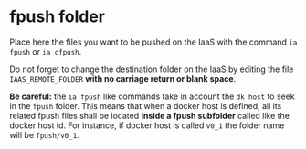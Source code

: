 # fpush folder

Place here the files you want to be pushed on the IaaS with the command ```ia fpush``` or ```ia cfpush```.

Do not forget to change the destination folder on the IaaS by editing the file ```IAAS_REMOTE_FOLDER``` **with no carriage return or blank space**.

**Be careful:** the ```ia fpush``` like commands take in account the ```dk host``` to seek in the ```fpush``` folder. This means that when a docker host is defined, all its related fpush files shall be located **inside a fpush subfolder** called like the docker host id. For instance, if docker host is called ```v0_1``` the folder name will be ```fpush/v0_1```.
